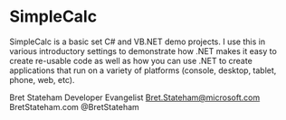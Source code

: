 SimpleCalc
==========

SimpleCalc is a basic set C# and VB.NET demo projects.  I use this in various introductory settings to demonstrate how .NET makes it easy to create re-usable code as well as how you can use .NET to create applications that run on a variety of platforms (console, desktop, tablet, phone, web, etc). 

Bret Stateham
Developer Evangelist
Bret.Stateham@microsoft.com
BretStateham.com
@BretStateham
